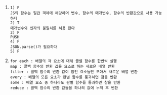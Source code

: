 1. ```
   1) F 
   JS의 함수는 일급 객체에 해당하며 변수, 함수의 매개변수, 함수의 반환값으로 사용 가능 하다
   2) T
   매개변수와 인자의 불일치를 허용 한다
   3) F
   PUSH
   4) F
   JSON.parse()가 필요하다
   5) F
   ```

2. ```
   for each : 배열의 각 요소에 대해 콜밸 함수를 한번씩 실행
   map : 콜백 함수의 반환 값을 요소로 하는 새로운 배열 반환
   filter : 콜백 함수의 반환 값이 참인 요소들만 모아서 새로운 배열 반환
   every : 배열의 모든 요소가 판별 함수를 통과하면 참을 반환
   some : 배열 요소 중 하나라도 판별 함수를 통과하면 참을 반환
   reduce : 콜백 함수의 반환 값들을 하나의 값에 누적 후 반환
   ```

   